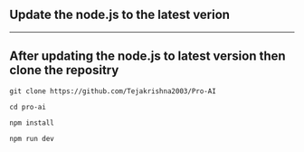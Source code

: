 ## Update the node.js to the latest verion
------------------------------------------

## After updating the node.js to latest version then clone the repositry

```
git clone https://github.com/Tejakrishna2003/Pro-AI

cd pro-ai 

npm install 

npm run dev
